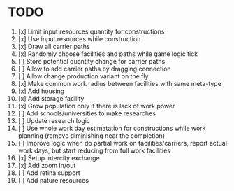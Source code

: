 # TODO

1. [x] Limit input resources quantity for constructions
2. [x] Use input resources while construction
3. [x] Draw all carrier paths
4. [x] Randomly choose facilities and paths while game logic tick
5. [ ] Store potential quantity change for carrier paths
6. [ ] Allow to add carrier paths by dragging connection
7. [ ] Allow change production variant on the fly
8. [x] Make common work radius between facilities with same meta-type
9. [x] Add housing
10. [x] Add storage facility
11. [x] Grow population only if there is lack of work power
12. [ ] Add schools/universities to make researches
13. [ ] Update research logic
14. [ ] Use whole work day estimatation for constructions while work planning (remove diminishing near the completion)
15. [ ] Improve logic when do partial work on facilities/carriers, report actual work days, but start reducing from full
        work facilities
16. [x] Setup intercity exchange
17. [x] Add zoom in/out
18. [ ] Add retina support
19. [ ] Add nature resources
